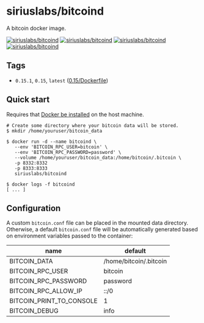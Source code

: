 # siriuslabs/bitcoind

A bitcoin docker image.

[![siriuslabs/bitcoind][docker-pulls-image]][docker-hub-url] [![siriuslabs/bitcoind][docker-stars-image]][docker-hub-url] [![siriuslabs/bitcoind][docker-size-image]][docker-hub-url] [![siriuslabs/bitcoind][docker-layers-image]][docker-hub-url]

## Tags

- `0.15.1`, `0.15`, `latest` ([0.15/Dockerfile](https://github.com/hbasria/dockerfiles/blob/master/bitcoind/Dockerfile))

## Quick start

Requires that [Docker be installed](https://docs.docker.com/engine/installation/) on the host machine.

```
# Create some directory where your bitcoin data will be stored.
$ mkdir /home/youruser/bitcoin_data

$ docker run -d --name bitcoind \
   --env 'BITCOIN_RPC_USER=bitcoin' \
   --env 'BITCOIN_RPC_PASSWORD=password' \
   --volume /home/youruser/bitcoin_data:/home/bitcoin/.bitcoin \
   -p 8332:8332
   -p 8333:8333
   siriuslabs/bitcoind

$ docker logs -f bitcoind
[ ... ]
```

## Configuration

A custom `bitcoin.conf` file can be placed in the mounted data directory.
Otherwise, a default `bitcoin.conf` file will be automatically generated based
on environment variables passed to the container:

| name | default |
| ---- | ------- |
| BITCOIN_DATA | /home/bitcoin/.bitcoin |
| BITCOIN_RPC_USER | bitcoin |
| BITCOIN_RPC_PASSWORD | password |
| BITCOIN_RPC_ALLOW_IP | ::/0 |
| BITCOIN_PRINT_TO_CONSOLE | 1 |
| BITCOIN_DEBUG | info |

[docker-hub-url]: https://hub.docker.com/r/siriuslabs/bitcoind
[docker-layers-image]: https://img.shields.io/imagelayers/layers/siriuslabs/bitcoind/latest.svg?style=flat-square
[docker-pulls-image]: https://img.shields.io/docker/pulls/siriuslabs/bitcoind.svg?style=flat-square
[docker-size-image]: https://img.shields.io/imagelayers/image-size/siriuslabs/bitcoind/latest.svg?style=flat-square
[docker-stars-image]: https://img.shields.io/docker/stars/siriuslabs/bitcoind.svg?style=flat-square